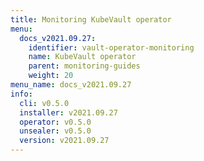 ```yaml
---
title: Monitoring KubeVault operator
menu:
  docs_v2021.09.27:
    identifier: vault-operator-monitoring
    name: KubeVault operator
    parent: monitoring-guides
    weight: 20
menu_name: docs_v2021.09.27
info:
  cli: v0.5.0
  installer: v2021.09.27
  operator: v0.5.0
  unsealer: v0.5.0
  version: v2021.09.27
---
```


